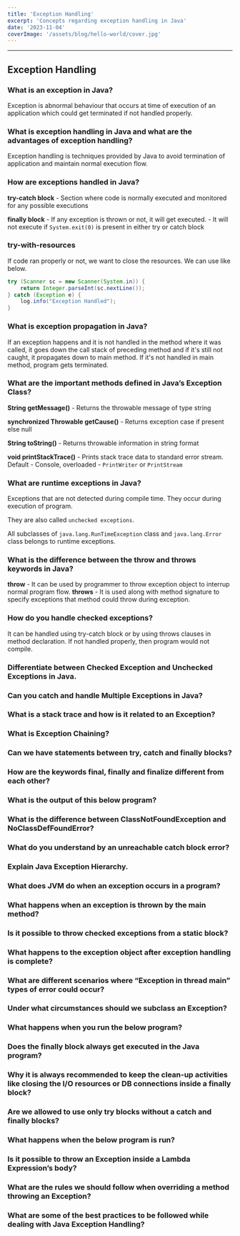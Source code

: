 ```yaml
---
title: 'Exception Handling'
excerpt: 'Concepts regarding exception handling in Java'
date: '2023-11-04'
coverImage: '/assets/blog/hello-world/cover.jpg'
---
```

---
## Exception Handling

### What is an exception in Java?

Exception is abnormal behaviour that occurs at time of execution of an application which could get terminated if not handled properly.

### What is exception handling in Java and what are the advantages of exception handling?

Exception handling is techniques provided by Java to avoid termination of application and maintain normal execution flow.

### How are exceptions handled in Java?

**try-catch block**
    - Section where code is normally executed and monitored for any possible executions

**finally block**
    - If any exception is thrown or not, it will get executed.
    - It will not execute if `System.exit(0)` is present in either try or catch block

### try-with-resources

If code ran properly or not, we want to close the resources. 
We can use like below.

```java
try (Scanner sc = new Scanner(System.in)) {
    return Integer.parseInt(sc.nextLine());
} catch (Exception e) {
    log.info("Exception Handled");
}
```

### What is exception propagation in Java?

If an exception happens and it is not handled in the method where it was called, it goes down the call stack of preceding method and if it's still not caught, it propagates down to main method. If it's not handled in main method, program gets terminated.

### What are the important methods defined in Java’s Exception Class?

**String getMessage()** - Returns the throwable message of type string

**synchronized Throwable getCause()** - Returns exception case if present else null

**String toString()** - Returns throwable information in string format

**void printStackTrace()** - Prints stack trace data to standard error stream. Default - Console, overloaded - `PrintWriter` or `PrintStream`

### What are runtime exceptions in Java?

Exceptions that are not detected during compile time. They occur during execution of program.

They are also called `unchecked exceptions`.

All subclasses of `java.lang.RunTimeException` class and `java.lang.Error` class belongs to runtime exceptions.

### What is the difference between the throw and throws keywords in Java?

**throw** - It can be used by programmer to throw exception object to interrup normal program flow.
**throws** - It is used along with method signature to specify exceptions that method could throw during exception.

### How do you handle checked exceptions?

It can be handled using try-catch block or by using throws clauses in method declaration.
If not handled properly, then program would not compile.

### Differentiate between Checked Exception and Unchecked Exceptions in Java.
### Can you catch and handle Multiple Exceptions in Java?
### What is a stack trace and how is it related to an Exception?
### What is Exception Chaining?
### Can we have statements between try, catch and finally blocks?
### How are the keywords final, finally and finalize different from each other?
### What is the output of this below program?
### What is the difference between ClassNotFoundException and NoClassDefFoundError?
### What do you understand by an unreachable catch block error?

### Explain Java Exception Hierarchy.
### What does JVM do when an exception occurs in a program?
### What happens when an exception is thrown by the main method?
### Is it possible to throw checked exceptions from a static block?
### What happens to the exception object after exception handling is complete?
### What are different scenarios where “Exception in thread main” types of error could occur?
### Under what circumstances should we subclass an Exception?
### What happens when you run the below program?
### Does the finally block always get executed in the Java program?
### Why it is always recommended to keep the clean-up activities like closing the I/O resources or DB connections inside a finally block?
### Are we allowed to use only try blocks without a catch and finally blocks?
### What happens when the below program is run?
### Is it possible to throw an Exception inside a Lambda Expression’s body?
### What are the rules we should follow when overriding a method throwing an Exception?
### What are some of the best practices to be followed while dealing with Java Exception Handling?